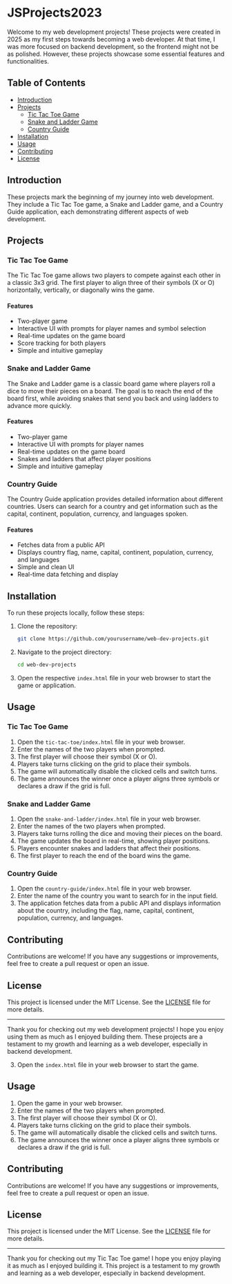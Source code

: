 # JSProjects2023

Welcome to my web development projects! These projects were created in 2025 as my first steps towards becoming a web developer. At that time, I was more focused on backend development, so the frontend might not be as polished. However, these projects showcase some essential features and functionalities.

## Table of Contents

- [Introduction](#introduction)
- [Projects](#projects)
  - [Tic Tac Toe Game](#tic-tac-toe-game)
  - [Snake and Ladder Game](#snake-and-ladder-game)
  - [Country Guide](#country-guide)
- [Installation](#installation)
- [Usage](#usage)
- [Contributing](#contributing)
- [License](#license)

## Introduction

These projects mark the beginning of my journey into web development. They include a Tic Tac Toe game, a Snake and Ladder game, and a Country Guide application, each demonstrating different aspects of web development.

## Projects

### Tic Tac Toe Game

The Tic Tac Toe game allows two players to compete against each other in a classic 3x3 grid. The first player to align three of their symbols (X or O) horizontally, vertically, or diagonally wins the game.

#### Features

- Two-player game
- Interactive UI with prompts for player names and symbol selection
- Real-time updates on the game board
- Score tracking for both players
- Simple and intuitive gameplay

### Snake and Ladder Game

The Snake and Ladder game is a classic board game where players roll a dice to move their pieces on a board. The goal is to reach the end of the board first, while avoiding snakes that send you back and using ladders to advance more quickly.

#### Features

- Two-player game
- Interactive UI with prompts for player names
- Real-time updates on the game board
- Snakes and ladders that affect player positions
- Simple and intuitive gameplay

### Country Guide

The Country Guide application provides detailed information about different countries. Users can search for a country and get information such as the capital, continent, population, currency, and languages spoken.

#### Features

- Fetches data from a public API
- Displays country flag, name, capital, continent, population, currency, and languages
- Simple and clean UI
- Real-time data fetching and display

## Installation

To run these projects locally, follow these steps:

1. Clone the repository:
    ```bash
    git clone https://github.com/yourusername/web-dev-projects.git
    ```
2. Navigate to the project directory:
    ```bash
    cd web-dev-projects
    ```
3. Open the respective `index.html` file in your web browser to start the game or application.

## Usage

### Tic Tac Toe Game

1. Open the `tic-tac-toe/index.html` file in your web browser.
2. Enter the names of the two players when prompted.
3. The first player will choose their symbol (X or O).
4. Players take turns clicking on the grid to place their symbols.
5. The game will automatically disable the clicked cells and switch turns.
6. The game announces the winner once a player aligns three symbols or declares a draw if the grid is full.

### Snake and Ladder Game

1. Open the `snake-and-ladder/index.html` file in your web browser.
2. Enter the names of the two players when prompted.
3. Players take turns rolling the dice and moving their pieces on the board.
4. The game updates the board in real-time, showing player positions.
5. Players encounter snakes and ladders that affect their positions.
6. The first player to reach the end of the board wins the game.

### Country Guide

1. Open the `country-guide/index.html` file in your web browser.
2. Enter the name of the country you want to search for in the input field.
3. The application fetches data from a public API and displays information about the country, including the flag, name, capital, continent, population, currency, and languages.

## Contributing

Contributions are welcome! If you have any suggestions or improvements, feel free to create a pull request or open an issue.

## License

This project is licensed under the MIT License. See the [LICENSE](LICENSE) file for more details.

---

Thank you for checking out my web development projects! I hope you enjoy using them as much as I enjoyed building them. These projects are a testament to my growth and learning as a web developer, especially in backend development.

3. Open the `index.html` file in your web browser to start the game.

## Usage

1. Open the game in your web browser.
2. Enter the names of the two players when prompted.
3. The first player will choose their symbol (X or O).
4. Players take turns clicking on the grid to place their symbols.
5. The game will automatically disable the clicked cells and switch turns.
6. The game announces the winner once a player aligns three symbols or declares a draw if the grid is full.

## Contributing

Contributions are welcome! If you have any suggestions or improvements, feel free to create a pull request or open an issue.

## License

This project is licensed under the MIT License. See the [LICENSE](LICENSE) file for more details.

---

Thank you for checking out my Tic Tac Toe game! I hope you enjoy playing it as much as I enjoyed building it. This project is a testament to my growth and learning as a web developer, especially in backend development.
